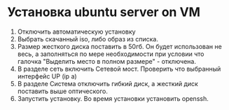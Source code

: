 # Установка ubuntu server on VM

1) Отключить автоматическую установку
2) Выбрать скачанный iso, либо образ из списка.
2) Размер жесткого диска поставить в 50гб. Он будет использован не весь, а заполняться по мере необходимости при условии что галочка "Выделить место в полном размере" - отключена.
2) В разделе сеть включить Сетевой мост. Проверить что выбранный интерфейс UP (ip a)
3) В разделе Система отключить гибкий диск, а жесткий диск поставить выше оптического.
4) Запустить установку.
Во время установки установить openssh.